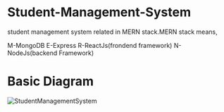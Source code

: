 # Student-Management-System

student management system related in MERN stack.MERN stack means,

M-MongoDB
E-Express
R-ReactJs(frondend framework)
N-NodeJs(backend Framework)

# Basic Diagram

![StudentManagementSystem](https://user-images.githubusercontent.com/64424930/119934748-e788aa80-bfa3-11eb-8988-387762e32f51.png)
